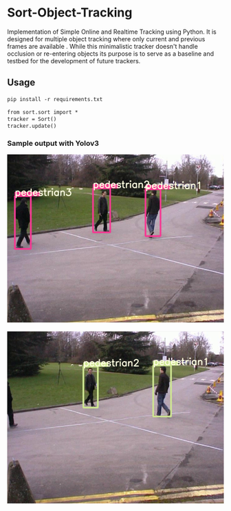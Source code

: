 # Sort-Object-Tracking
Implementation of Simple Online and Realtime Tracking using Python. It is designed for multiple object tracking where only current and previous frames are available . While this minimalistic tracker doesn't handle occlusion or re-entering objects its purpose is to serve as a baseline and testbed for the development of future trackers.



## Usage

```
pip install -r requirements.txt
```

```
from sort.sort import *
tracker = Sort()
tracker.update()
```
### Sample output with Yolov3
<img src="https://github.com/arunm8489/Sort-Object-Tracking/blob/main/images/track1.png">
<br>
<br>
<img src = "https://github.com/arunm8489/Sort-Object-Tracking/blob/main/images/track2.png">
